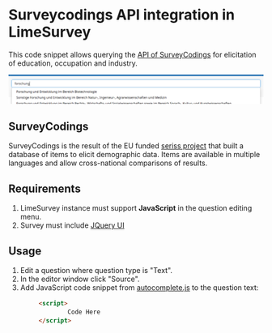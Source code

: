 # Surveycodings API integration in LimeSurvey
This code snippet allows querying the [API of SurveyCodings](https://api.surveycodings.org) for elicitation of education, occupation and industry.

![Autocomplete with surveycodings](autocomplete_surveycodings.png)


## SurveyCodings
SurveyCodings is the result of the EU funded [seriss project](https://www.surveycodings.org/) that built a database of items to elicit demographic data. Items are available in multiple languages and allow cross-national comparisons of results.

## Requirements
1. LimeSurvey instance must support **JavaScript** in the question editing menu.
2. Survey must include [JQuery UI](https://code.jquery.com/ui/)

## Usage
1. Edit a question where question type is "Text".
2. In the editor window click "Source".
3. Add JavaScript code snippet from [autocomplete.js](autocomplete.js) to the question text:
   ```HTML
        <script>
                Code Here
        </script>
    ```